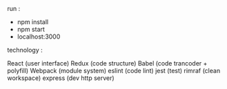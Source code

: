 run :

- npm install
- npm start
- localhost:3000

technology :

React (user interface)
Redux (code structure)
Babel (code trancoder + polyfill)
Webpack (module system)
eslint (code lint)
jest (test)
rimraf (clean workspace)
express (dev http server)

